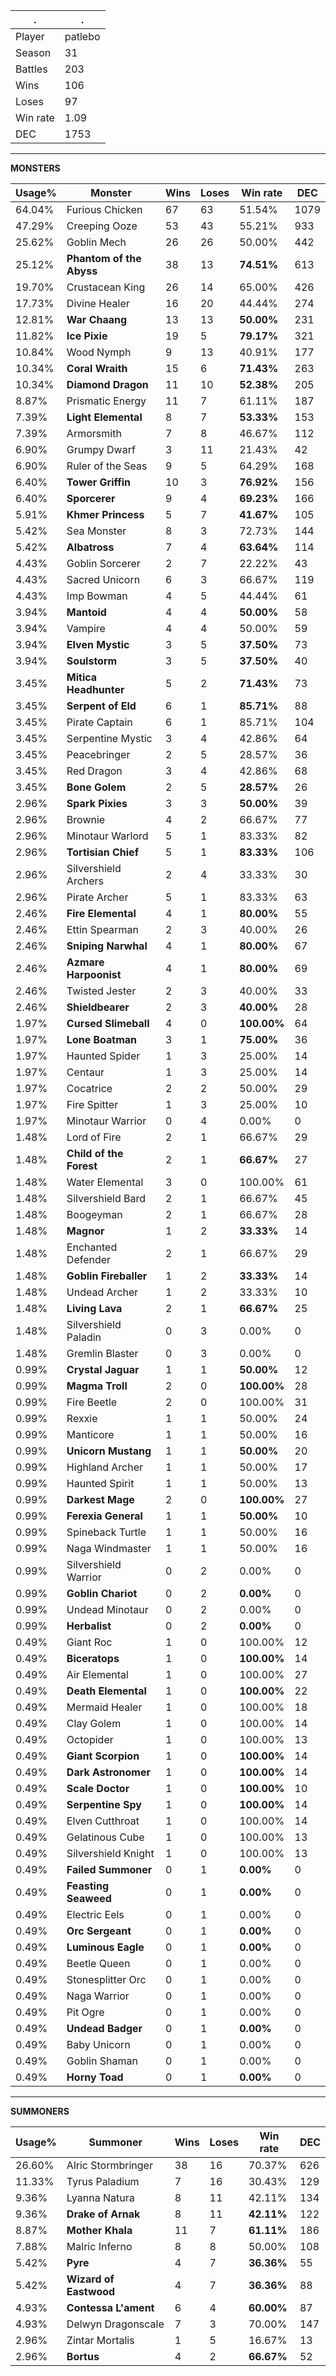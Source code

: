 .|.
|-|-
Player|patlebo
Season|31
Battles|203
Wins|106
Loses|97
Win rate|1.09
DEC|1753

---
**MONSTERS**

Usage%|Monster|Wins|Loses|Win rate|DEC|
-|-|-|-|-|-|
64.04%|Furious Chicken|67|63|51.54%|1079|
47.29%|Creeping Ooze|53|43|55.21%|933|
25.62%|Goblin Mech|26|26|50.00%|442|
25.12%|**Phantom of the Abyss**|38|13|**74.51%**|613|
19.70%|Crustacean King|26|14|65.00%|426|
17.73%|Divine Healer|16|20|44.44%|274|
12.81%|**War Chaang**|13|13|**50.00%**|231|
11.82%|**Ice Pixie**|19|5|**79.17%**|321|
10.84%|Wood Nymph|9|13|40.91%|177|
10.34%|**Coral Wraith**|15|6|**71.43%**|263|
10.34%|**Diamond Dragon**|11|10|**52.38%**|205|
8.87%|Prismatic Energy|11|7|61.11%|187|
7.39%|**Light Elemental**|8|7|**53.33%**|153|
7.39%|Armorsmith|7|8|46.67%|112|
6.90%|Grumpy Dwarf|3|11|21.43%|42|
6.90%|Ruler of the Seas|9|5|64.29%|168|
6.40%|**Tower Griffin**|10|3|**76.92%**|156|
6.40%|**Sporcerer**|9|4|**69.23%**|166|
5.91%|**Khmer Princess**|5|7|**41.67%**|105|
5.42%|Sea Monster|8|3|72.73%|144|
5.42%|**Albatross**|7|4|**63.64%**|114|
4.43%|Goblin Sorcerer|2|7|22.22%|43|
4.43%|Sacred Unicorn|6|3|66.67%|119|
4.43%|Imp Bowman|4|5|44.44%|61|
3.94%|**Mantoid**|4|4|**50.00%**|58|
3.94%|Vampire|4|4|50.00%|59|
3.94%|**Elven Mystic**|3|5|**37.50%**|73|
3.94%|**Soulstorm**|3|5|**37.50%**|40|
3.45%|**Mitica Headhunter**|5|2|**71.43%**|73|
3.45%|**Serpent of Eld**|6|1|**85.71%**|88|
3.45%|Pirate Captain|6|1|85.71%|104|
3.45%|Serpentine Mystic|3|4|42.86%|64|
3.45%|Peacebringer|2|5|28.57%|36|
3.45%|Red Dragon|3|4|42.86%|68|
3.45%|**Bone Golem**|2|5|**28.57%**|26|
2.96%|**Spark Pixies**|3|3|**50.00%**|39|
2.96%|Brownie|4|2|66.67%|77|
2.96%|Minotaur Warlord|5|1|83.33%|82|
2.96%|**Tortisian Chief**|5|1|**83.33%**|106|
2.96%|Silvershield Archers|2|4|33.33%|30|
2.96%|Pirate Archer|5|1|83.33%|63|
2.46%|**Fire Elemental**|4|1|**80.00%**|55|
2.46%|Ettin Spearman|2|3|40.00%|26|
2.46%|**Sniping Narwhal**|4|1|**80.00%**|67|
2.46%|**Azmare Harpoonist**|4|1|**80.00%**|69|
2.46%|Twisted Jester|2|3|40.00%|33|
2.46%|**Shieldbearer**|2|3|**40.00%**|28|
1.97%|**Cursed Slimeball**|4|0|**100.00%**|64|
1.97%|**Lone Boatman**|3|1|**75.00%**|36|
1.97%|Haunted Spider|1|3|25.00%|14|
1.97%|Centaur|1|3|25.00%|14|
1.97%|Cocatrice|2|2|50.00%|29|
1.97%|Fire Spitter|1|3|25.00%|10|
1.97%|Minotaur Warrior|0|4|0.00%|0|
1.48%|Lord of Fire|2|1|66.67%|29|
1.48%|**Child of the Forest**|2|1|**66.67%**|27|
1.48%|Water Elemental|3|0|100.00%|61|
1.48%|Silvershield Bard|2|1|66.67%|45|
1.48%|Boogeyman|2|1|66.67%|28|
1.48%|**Magnor**|1|2|**33.33%**|14|
1.48%|Enchanted Defender|2|1|66.67%|29|
1.48%|**Goblin Fireballer**|1|2|**33.33%**|14|
1.48%|Undead Archer|1|2|33.33%|10|
1.48%|**Living Lava**|2|1|**66.67%**|25|
1.48%|Silvershield Paladin|0|3|0.00%|0|
1.48%|Gremlin Blaster|0|3|0.00%|0|
0.99%|**Crystal Jaguar**|1|1|**50.00%**|12|
0.99%|**Magma Troll**|2|0|**100.00%**|28|
0.99%|Fire Beetle|2|0|100.00%|31|
0.99%|Rexxie|1|1|50.00%|24|
0.99%|Manticore|1|1|50.00%|16|
0.99%|**Unicorn Mustang**|1|1|**50.00%**|20|
0.99%|Highland Archer|1|1|50.00%|17|
0.99%|Haunted Spirit|1|1|50.00%|13|
0.99%|**Darkest Mage**|2|0|**100.00%**|27|
0.99%|**Ferexia General**|1|1|**50.00%**|10|
0.99%|Spineback Turtle|1|1|50.00%|16|
0.99%|Naga Windmaster|1|1|50.00%|16|
0.99%|Silvershield Warrior|0|2|0.00%|0|
0.99%|**Goblin Chariot**|0|2|**0.00%**|0|
0.99%|Undead Minotaur|0|2|0.00%|0|
0.99%|**Herbalist**|0|2|**0.00%**|0|
0.49%|Giant Roc|1|0|100.00%|12|
0.49%|**Biceratops**|1|0|**100.00%**|14|
0.49%|Air Elemental|1|0|100.00%|27|
0.49%|**Death Elemental**|1|0|**100.00%**|22|
0.49%|Mermaid Healer|1|0|100.00%|18|
0.49%|Clay Golem|1|0|100.00%|14|
0.49%|Octopider|1|0|100.00%|13|
0.49%|**Giant Scorpion**|1|0|**100.00%**|14|
0.49%|**Dark Astronomer**|1|0|**100.00%**|14|
0.49%|**Scale Doctor**|1|0|**100.00%**|10|
0.49%|**Serpentine Spy**|1|0|**100.00%**|14|
0.49%|Elven Cutthroat|1|0|100.00%|14|
0.49%|Gelatinous Cube|1|0|100.00%|13|
0.49%|Silvershield Knight|1|0|100.00%|13|
0.49%|**Failed Summoner**|0|1|**0.00%**|0|
0.49%|**Feasting Seaweed**|0|1|**0.00%**|0|
0.49%|Electric Eels|0|1|0.00%|0|
0.49%|**Orc Sergeant**|0|1|**0.00%**|0|
0.49%|**Luminous Eagle**|0|1|**0.00%**|0|
0.49%|Beetle Queen|0|1|0.00%|0|
0.49%|Stonesplitter Orc|0|1|0.00%|0|
0.49%|Naga Warrior|0|1|0.00%|0|
0.49%|Pit Ogre|0|1|0.00%|0|
0.49%|**Undead Badger**|0|1|**0.00%**|0|
0.49%|Baby Unicorn|0|1|0.00%|0|
0.49%|Goblin Shaman|0|1|0.00%|0|
0.49%|**Horny Toad**|0|1|**0.00%**|0|

---
**SUMMONERS**

Usage%|Summoner|Wins|Loses|Win rate|DEC|
-|-|-|-|-|-|
26.60%|Alric Stormbringer|38|16|70.37%|626|
11.33%|Tyrus Paladium|7|16|30.43%|129|
9.36%|Lyanna Natura|8|11|42.11%|134|
9.36%|**Drake of Arnak**|8|11|**42.11%**|122|
8.87%|**Mother Khala**|11|7|**61.11%**|186|
7.88%|Malric Inferno|8|8|50.00%|108|
5.42%|**Pyre**|4|7|**36.36%**|55|
5.42%|**Wizard of Eastwood**|4|7|**36.36%**|88|
4.93%|**Contessa L'ament**|6|4|**60.00%**|87|
4.93%|Delwyn Dragonscale|7|3|70.00%|147|
2.96%|Zintar Mortalis|1|5|16.67%|13|
2.96%|**Bortus**|4|2|**66.67%**|52|
